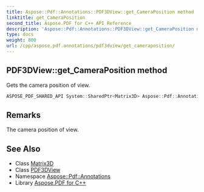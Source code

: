 ```yaml
---
title: Aspose::Pdf::Annotations::PDF3DView::get_CameraPosition method
linktitle: get_CameraPosition
second_title: Aspose.PDF for C++ API Reference
description: 'Aspose::Pdf::Annotations::PDF3DView::get_CameraPosition method. Gets the camera position of view in C++.'
type: docs
weight: 800
url: /cpp/aspose.pdf.annotations/pdf3dview/get_cameraposition/
---
```

## PDF3DView::get_CameraPosition method


Gets the camera position of view.

```cpp
ASPOSE_PDF_SHARED_API System::SharedPtr<Matrix3D> Aspose::Pdf::Annotations::PDF3DView::get_CameraPosition() const
```

## Remarks


The camera position of view.
## See Also

* Class [Matrix3D](../../../aspose.pdf/matrix3d/)
* Class [PDF3DView](../)
* Namespace [Aspose::Pdf::Annotations](../../)
* Library [Aspose.PDF for C++](../../../)
